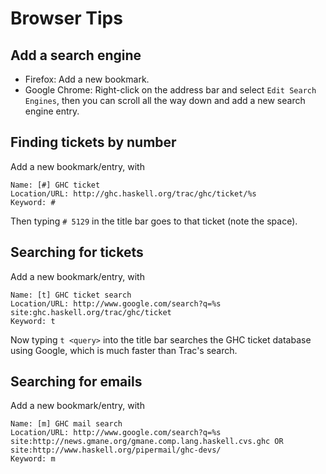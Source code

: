 # Browser Tips

## Add a search engine

- Firefox: Add a new bookmark.
- Google Chrome: Right-click on the address bar and select `Edit Search Engines`, then you can scroll all the way down and add a new search engine entry.

## Finding tickets by number


Add a new bookmark/entry, with

```wiki
Name: [#] GHC ticket
Location/URL: http://ghc.haskell.org/trac/ghc/ticket/%s
Keyword: #
```


Then typing `# 5129` in the title bar goes to that ticket (note the
space).

## Searching for tickets


Add a new bookmark/entry, with

```wiki
Name: [t] GHC ticket search
Location/URL: http://www.google.com/search?q=%s site:ghc.haskell.org/trac/ghc/ticket
Keyword: t
```


Now typing `t <query>` into the title bar searches the GHC ticket
database using Google, which is much faster than Trac's search.

## Searching for emails


Add a new bookmark/entry, with

```wiki
Name: [m] GHC mail search
Location/URL: http://www.google.com/search?q=%s site:http://news.gmane.org/gmane.comp.lang.haskell.cvs.ghc OR site:http://www.haskell.org/pipermail/ghc-devs/
Keyword: m
```